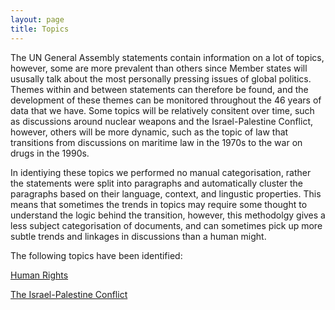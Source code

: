 ```yaml
---
layout: page
title: Topics
---
```


The UN General Assembly statements contain information on a lot of topics, however, some are more prevalent than others since Member states will ususally talk about the most personally pressing issues of global politics. Themes within and between statements can therefore be found, and the development of these themes can be monitored throughout the 46 years of data that we have. Some topics will be relatively consitent over time, such as discussions around nuclear weapons and the Israel-Palestine Conflict, however, others will be more dynamic, such as the topic of law that transitions from discussions on maritime law in the 1970s to the war on drugs in the 1990s.

In identiying these topics we performed no manual categorisation, rather the statements were split into paragraphs and automatically cluster the paragraphs based on their language, context, and lingustic properties. This means that sometimes the trends in topics may require some thought to understand the logic behind the transition, however, this methodolgy gives a less subject categorisation of documents, and can sometimes pick up more subtle trends and linkages in discussions than a human might.

The following topics have been identified:

[Human Rights](/topics/topic_3/)

[The Israel-Palestine Conflict](/topics/topic_5/)
